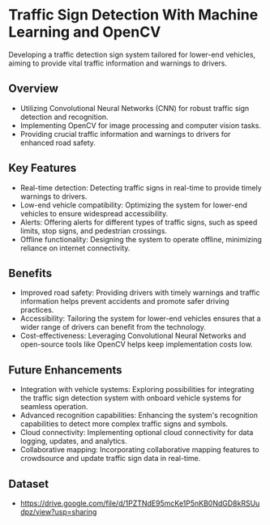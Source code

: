 # Traffic Sign Detection With Machine Learning and OpenCV

Developing a traffic detection sign system tailored for lower-end vehicles, aiming to provide vital traffic information and warnings to drivers.

## Overview
- Utilizing Convolutional Neural Networks (CNN) for robust traffic sign detection and recognition.
- Implementing OpenCV for image processing and computer vision tasks.
- Providing crucial traffic information and warnings to drivers for enhanced road safety.
  
## Key Features
- Real-time detection: Detecting traffic signs in real-time to provide timely warnings to drivers.
- Low-end vehicle compatibility: Optimizing the system for lower-end vehicles to ensure widespread accessibility.
- Alerts: Offering alerts for different types of traffic signs, such as speed limits, stop signs, and pedestrian crossings.
- Offline functionality: Designing the system to operate offline, minimizing reliance on internet connectivity.
  
## Benefits
- Improved road safety: Providing drivers with timely warnings and traffic information helps prevent accidents and promote safer driving practices.
- Accessibility: Tailoring the system for lower-end vehicles ensures that a wider range of drivers can benefit from the technology.
- Cost-effectiveness: Leveraging Convolutional Neural Networks and open-source tools like OpenCV helps keep implementation costs low.

## Future Enhancements
- Integration with vehicle systems: Exploring possibilities for integrating the traffic sign detection system with onboard vehicle systems for seamless operation.
- Advanced recognition capabilities: Enhancing the system's recognition capabilities to detect more complex traffic signs and symbols.
- Cloud connectivity: Implementing optional cloud connectivity for data logging, updates, and analytics.
- Collaborative mapping: Incorporating collaborative mapping features to crowdsource and update traffic sign data in real-time.

## Dataset
- https://drive.google.com/file/d/1PZTNdE95mcKe1P5nKB0NdGD8kRSUudpz/view?usp=sharing

